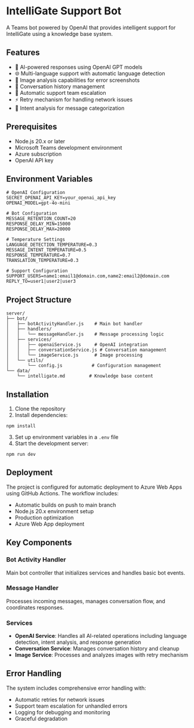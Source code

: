 # IntelliGate Support Bot

A Teams bot powered by OpenAI that provides intelligent support for IntelliGate using a knowledge base system.

## Features

- 🤖 AI-powered responses using OpenAI GPT models
- 🌐 Multi-language support with automatic language detection
- 📸 Image analysis capabilities for error screenshots
- 💬 Conversation history management
- 🔄 Automatic support team escalation
- ⚡ Retry mechanism for handling network issues
- 🎯 Intent analysis for message categorization

## Prerequisites

- Node.js 20.x or later
- Microsoft Teams development environment
- Azure subscription
- OpenAI API key

## Environment Variables

```
# OpenAI Configuration
SECRET_OPENAI_API_KEY=your_openai_api_key
OPENAI_MODEL=gpt-4o-mini

# Bot Configuration
MESSAGE_RETENTION_COUNT=20
RESPONSE_DELAY_MIN=15000
RESPONSE_DELAY_MAX=20000

# Temperature Settings
LANGUAGE_DETECTION_TEMPERATURE=0.3
MESSAGE_INTENT_TEMPERATURE=0.5
RESPONSE_TEMPERATURE=0.7
TRANSLATION_TEMPERATURE=0.3

# Support Configuration
SUPPORT_USERS=name1:email1@domain.com,name2:email2@domain.com
REPLY_TO=user1|user2|user3
```

## Project Structure

```
server/
├── bot/
│   ├── botActivityHandler.js    # Main bot handler
│   ├── handlers/
│   │   └── messageHandler.js    # Message processing logic
│   ├── services/
│   │   ├── openaiService.js     # OpenAI integration
│   │   ├── conversationService.js # Conversation management
│   │   └── imageService.js      # Image processing
│   └── utils/
│       └── config.js           # Configuration management
└── data/
    └── intelligate.md         # Knowledge base content
```

## Installation

1. Clone the repository
2. Install dependencies:

```
npm install
```

3. Set up environment variables in a `.env` file
4. Start the development server:

```
npm run dev
```

## Deployment

The project is configured for automatic deployment to Azure Web Apps using GitHub Actions. The workflow includes:

- Automatic builds on push to main branch
- Node.js 20.x environment setup
- Production optimization
- Azure Web App deployment

## Key Components

### Bot Activity Handler

Main bot controller that initializes services and handles basic bot events.

### Message Handler

Processes incoming messages, manages conversation flow, and coordinates responses.

### Services

- **OpenAI Service**: Handles all AI-related operations including language detection, intent analysis, and response generation
- **Conversation Service**: Manages conversation history and cleanup
- **Image Service**: Processes and analyzes images with retry mechanism

## Error Handling

The system includes comprehensive error handling with:

- Automatic retries for network issues
- Support team escalation for unhandled errors
- Logging for debugging and monitoring
- Graceful degradation
